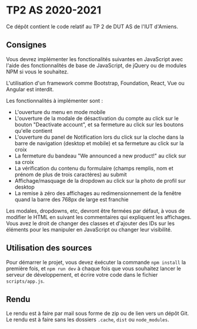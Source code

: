 # TP2 AS 2020-2021

Ce dépôt contient le code relatif au TP 2 de DUT AS de l'IUT d'Amiens.

## Consignes

Vous devrez implémenter les fonctionalités suivantes en JavaScript avec l'aide des fonctionnalités de base de JavaScript, de jQuery ou de modules NPM si vous le souhaitez.

L'utilisation d'un framework comme Bootstrap, Foundation, React, Vue ou Angular est interdit.

Les fonctionnalités à implémenter sont :

- L'ouverture du menu en mode mobile
- L'ouverture de la modale de désactivation du compte au click sur le bouton "Deactivate account", et sa fermeture au click sur les boutons qu'elle contient
- L'ouverture du panel de Notification lors du click sur la cloche dans la barre de navigation (desktop et mobile) et sa fermeture au click sur la croix
- La fermeture du bandeau "We announced a new product!" au click sur sa croix
- La vérification du contenu du formulaire (champs remplis, nom et prénom de plus de trois caractères) au submit
- Affichage/masquage de la dropdown au click sur la photo de profil sur desktop
- La remise à zéro des affichages au redimensionnement de la fenêtre quand la barre des 768px de large est franchie

Les modales, dropdowns, etc, devront être fermées par défaut, à vous de modifier le HTML en suivant les commentaires qui expliquent les affichages. Vous avez le droit de changer des classes et d'ajouter des IDs sur les éléments pour les manipuler en JavaScript ou changer leur visibilité.

## Utilisation des sources

Pour démarrer le projet, vous devez éxécuter la commande `npm install` la première fois, et `npm run dev` à chaque fois que vous souhaitez lancer le serveur de développement, et écrire votre code dans le fichier `scripts/app.js`.

## Rendu

Le rendu est à faire par mail sous forme de zip ou de lien vers un dépôt Git. Le rendu est à faire sans les dossiers `.cache`, `dist` ou `node_modules`.
